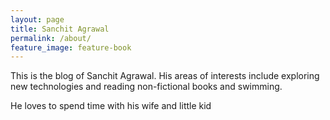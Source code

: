 ```yaml
---
layout: page
title: Sanchit Agrawal 
permalink: /about/
feature_image: feature-book
---
```

This is the blog of Sanchit Agrawal. His areas of interests include exploring new technologies and reading non-fictional books and swimming.

He loves to spend time with his wife and little kid
